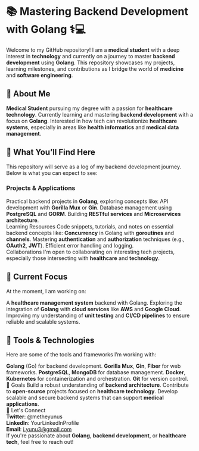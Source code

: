 <h1>📚 Mastering Backend Development with Golang ⚕️💻</h1>
Welcome to my GitHub repository!
I am a <strong>medical student</strong> with a deep interest in <strong>technology</strong> and currently on a journey to master <strong>backend development</strong> using <strong>Golang</strong>. This repository showcases my projects, learning milestones, and contributions as I bridge the world of <strong>medicine</strong> and <strong>software engineering</strong>.

<br>
<h2>🧠 About Me</h2>
<strong>Medical Student</strong> pursuing my degree with a passion for <strong>healthcare technology</strong>.
Currently learning and mastering <strong>backend development</strong> with a focus on <strong>Golang</strong>.
Interested in how tech can revolutionize <strong>healthcare systems</strong>, especially in areas like <strong>health informatics</strong> and <strong>medical data management</strong>.
<br>
<h2>🎯 What You’ll Find Here</h2>
This repository will serve as a log of my backend development journey. Below is what you can expect to see:

<h3>Projects & Applications</h3>
Practical backend projects in <strong>Golang</strong>, exploring concepts like:
API development with <strong>Gorilla Mux</strong> or <strong>Gin</strong>.
Database management using <strong>PostgreSQL</strong> and <strong>GORM</strong>.
Building <strong>RESTful services</strong> and <strong>Microservices architecture</strong>. <br>
Learning Resources
Code snippets, tutorials, and notes on essential backend concepts like:
<strong>Concurrency</strong> in Golang with <strong>goroutines</strong> and <strong>channels</strong>.
Mastering <strong>authentication</strong> and <strong>authorization</strong> techniques (e.g., <strong>OAuth2</strong>, <strong>JWT</strong>).
Efficient error handling and logging. <br>
Collaborations
I'm open to collaborating on interesting tech projects, especially those intersecting with <strong>healthcare</strong> and <strong>technology</strong>.
<br>
<h2>🚀 Current Focus</h2>
At the moment, I am working on:

A <strong>healthcare management system</strong> backend with Golang.
Exploring the integration of <strong>Golang</strong> with <strong>cloud services</strong> like <strong>AWS</strong> and <strong>Google Cloud</strong>.
Improving my understanding of <strong>unit testing</strong> and <strong>CI/CD pipelines</strong> to ensure reliable and scalable systems.
<br>
<h2>🔧 Tools & Technologies</h2>
Here are some of the tools and frameworks I’m working with:

<strong>Golang</strong> (Go) for backend development.
<strong>Gorilla Mux</strong>, <strong>Gin</strong>, <strong>Fiber</strong> for web frameworks.
<strong>PostgreSQL</strong>, <strong>MongoDB</strong> for database management.
<strong>Docker</strong>, <strong>Kubernetes</strong> for containerization and orchestration.
<strong>Git</strong> for version control.
<br>
🌱 Goals
Build a robust understanding of <strong>backend architecture</strong>.
Contribute to <strong>open-source</strong> projects focused on <strong>healthcare technology</strong>.
Develop scalable and secure backend systems that can support <strong>medical applications</strong>.
<br>
🤝 Let's Connect
<br>
<strong>Twitter</strong>: @metheyunus
<br>
<strong>LinkedIn</strong>: YourLinkedInProfile
<br>
<strong>Email</strong>: i.yunu3@gmail.com
<br>
If you're passionate about <strong>Golang</strong>, <strong>backend development</strong>, or <strong>healthcare tech</strong>, feel free to reach out!
